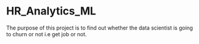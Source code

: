 # HR_Analytics_ML
The purpose of this project is to find out whether the data scientist is going to churn or not i.e get job or not.
